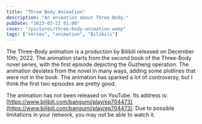 ```yaml
---
title: "Three Body Animation"
description: "An animation about Three Body."
pubDate: "2023-03-23 01:00"
cover: "/pictures/three-body-animation.webp"
tags: ["series", "animation", "Bilibili"]
---
```


The Three-Body animation is a production by Bilibili released on December 10th, 2022. The animation starts from the second book of the Three-Body novel series, with the first episode depicting the Guzheng operation. The animation deviates from the novel in many ways, adding some plotlines that were not in the book. The animation has sparked a lot of controversy, but I think the first two episodes are pretty good.

The animation has not been released on YouTube. Its address is: [https://www.bilibili.com/bangumi/play/ep704473](https://www.bilibili.com/bangumi/play/ep704473). Due to possible limitations in your network, you may not be able to watch it.
